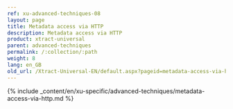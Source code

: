 ```yaml
---
ref: xu-advanced-techniques-08
layout: page
title: Metadata access via HTTP
description: Metadata access via HTTP
product: xtract-universal
parent: advanced-techniques
permalink: /:collection/:path
weight: 8
lang: en_GB
old_url: /Xtract-Universal-EN/default.aspx?pageid=metadata-access-via-http
---
```

{% include _content/en/xu-specific/advanced-techniques/metadata-access-via-http.md %}

